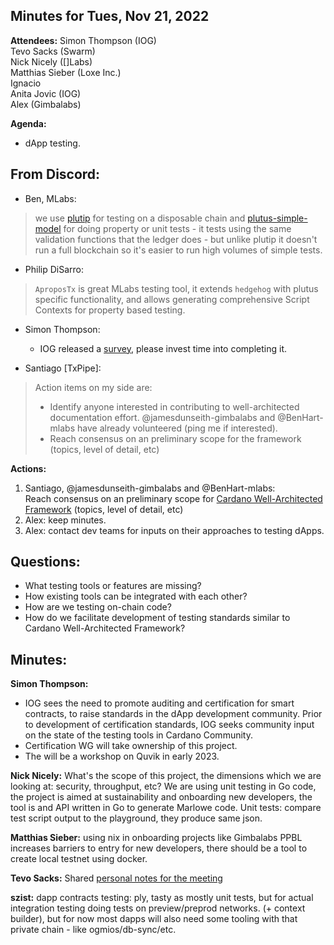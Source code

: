 ## Minutes for Tues, Nov 21, 2022

**Attendees:**
Simon Thompson (IOG)
<br>Tevo Sacks (Swarm)
<br>Nick Nicely ([]Labs)
<br>Matthias Sieber (Loxe Inc.)
<br>Ignacio
<br>Anita Jovic (IOG)
<br>Alex (Gimbalabs)


**Agenda:** 
* dApp testing. 


## From Discord:
- Ben, MLabs: 
>we use [plutip](https://github.com/mlabs-haskell/plutip) for testing on a disposable chain and [plutus-simple-model](https://github.com/mlabs-haskell/plutus-simple-model) for doing property or unit tests - it tests using the same validation functions that the ledger does - but unlike plutip it doesn't run a full blockchain so it's easier to run high volumes of simple tests.

- Philip DiSarro: 
>`AproposTx` is great MLabs testing tool, it extends `hedgehog` with plutus specific functionality, and allows generating comprehensive Script Contexts for property based testing.

- Simon Thompson:
  - IOG released a [survey](https://input-output.typeform.com/to/qQf29lv1),  please invest time into completing it. 

- Santiago [TxPipe]:

>Action items on my side are:
>- Identify anyone interested in contributing to well-architected documentation effort. @jamesdunseith-gimbalabs and @BenHart-mlabs have already volunteered (ping me if interested).
>- Reach consensus on an preliminary scope for the framework (topics, level of detail, etc)



**Actions:**
1. Santiago, @jamesdunseith-gimbalabs and @BenHart-mlabs: <br>
Reach consensus on an preliminary scope for [Cardano Well-Architected Framework](https://github.com/input-output-hk/Developer-Experience-working-group/issues/28) (topics, level of detail, etc)
2. Alex: keep minutes. 
3. Alex: contact dev teams for inputs on their approaches to testing dApps.

## Questions:

* What testing tools or features are missing?
* How existing tools can be integrated with each other?
* How are we testing on-chain code?
* How do we facilitate development of testing standards similar to Cardano Well-Architected Framework?


## Minutes:

**Simon Thompson:**
* IOG sees the need to promote auditing and certification for smart contracts, to raise standards in the dApp development community. Prior to development of certification standards, IOG seeks community input on the state of the testing tools in Cardano Community. 
* Certification WG will take ownership of this project. 
* The will be a workshop on Quvik in early 2023.

**Nick Nicely:** 
What's the scope of this project, the dimensions which we are looking at: security, throughput, etc?
We are using unit testing in Go code, the project is aimed at sustainability and onboarding new developers, the tool is and API written in Go to generate Marlowe code.
Unit tests: compare test script output to the playground, they produce same json.

**Matthias Sieber:** using nix in onboarding projects like Gimbalabs PPBL increases barriers to entry for new developers, there should be a tool to create local testnet using docker.

**Tevo Sacks:** Shared  [personal notes for the meeting](https://miro.com/app/board/uXjVPAiUs4A=/?share_link_id=406193279833)

**szist:**
dapp contracts testing: ply, tasty
as mostly unit tests, but for actual integration testing doing tests on preview/preprod networks. (+ context builder), but for now most dapps will also need some tooling with that private chain - like ogmios/db-sync/etc.
